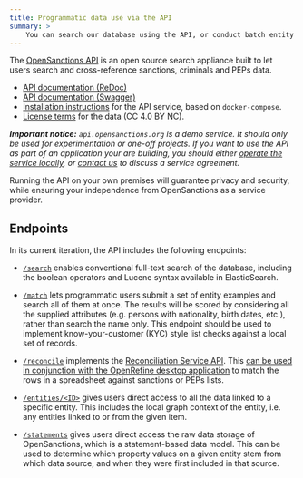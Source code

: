 ```yaml
---
title: Programmatic data use via the API
summary: >
    You can search our database using the API, or conduct batch entity matching to see if any people or companies are listed on a sanctions or PEPs list.
---
```


The [OpenSanctions API](https://api.opensanctions.org/) is an open source search appliance built to let users search and cross-reference sanctions, criminals and PEPs data.

* [API documentation (ReDoc)](https://api.opensanctions.org/)
* [API documentation (Swagger)](https://api.opensanctions.org/docs)
* [Installation instructions](https://github.com/pudo/opensanctions/blob/main/api/README.md) for the API service, based on `docker-compose`.
* [License terms](/licensing/) for the data (CC 4.0 BY NC).

***Important notice:** `api.opensanctions.org` is a demo service. It should only be used for experimentation or one-off projects. If you want to use the API as part of an application your are building, you should either [operate the service locally](https://github.com/pudo/opensanctions/blob/main/api/README.md), or [contact us](/contact/) to discuss a service agreement.*

Running the API on your own premises will guarantee privacy and security, while ensuring your independence from OpenSanctions as a service provider.


## Endpoints

In its current iteration, the API includes the following endpoints:

* [``/search``](https://api.opensanctions.org/#operation/search_search__dataset__get) enables conventional full-text search of the database, including the boolean operators and Lucene syntax available in ElasticSearch.

* [``/match``](https://api.opensanctions.org/#operation/match_match__dataset__post) lets programmatic users submit a set of entity examples and search all of them at once. The results will be scored by considering all the supplied attributes (e.g. persons with nationality, birth dates, etc.), rather than search the name only. This endpoint should be used to implement know-your-customer (KYC) style list checks against a local set of records.

* [``/reconcile``](https://api.opensanctions.org/#tag/Reconciliation) implements the [Reconciliation Service API](https://reconciliation-api.github.io/specs/latest/). This [can be used in conjunction with the OpenRefine desktop application](https://docs.openrefine.org/manual/reconciling) to match the rows in a spreadsheet against sanctions or PEPs lists.

* [``/entities/<ID>``](https://api.opensanctions.org/#operation/fetch_entity_entities__entity_id__get) gives users direct access to all the data linked to a specific entity. This includes the local graph context of the entity, i.e. any entities linked to or from the given item.

* [``/statements``](https://api.opensanctions.org/#operation/statements_statements_get) gives users direct access the raw data storage of OpenSanctions, which is a statement-based data model. This can be used to determine which property values on a given entity stem from which data source, and when they were first included in that source.

